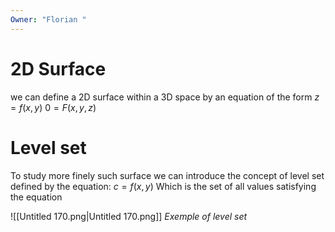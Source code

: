 ```yaml
---
Owner: "Florian "
---
```

# 2D Surface
we can define a 2D surface within a 3D space by an equation of the form
$z = f(x,y)$
$0 = F(x,y,z)$
# Level set
To study more finely such surface we can introduce the concept of level set defined by the equation:
$c = f(x,y)$
Which is the set of all values satisfying the equation
  
![[Untitled 170.png|Untitled 170.png]]
_Exemple of level set_